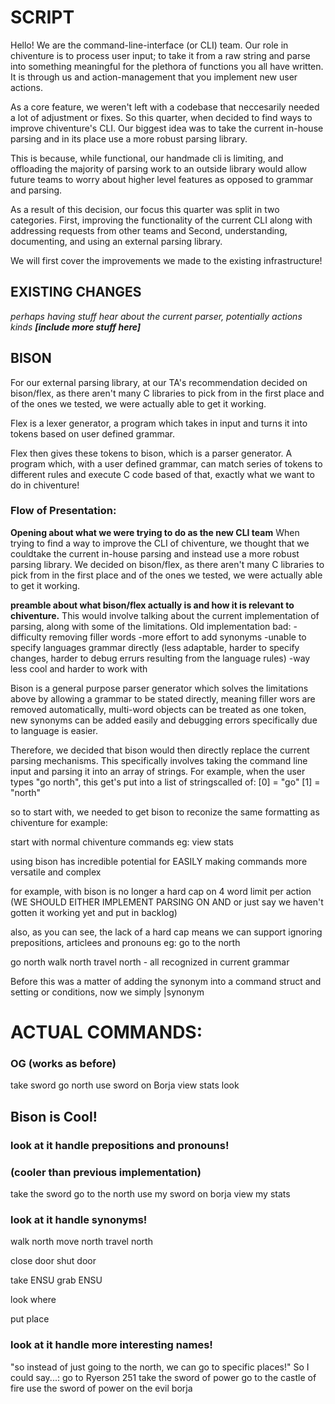 # SCRIPT
Hello! We are the command-line-interface (or CLI) team. 
Our role in chiventure is to process user input; to take it from a raw string and parse into something meaningful for the plethora of functions you all have written.
It is through us and action-management that you implement new user actions.

As a core feature, we weren't left with a codebase that neccesarily needed a lot of adjustment or fixes. 
So this quarter, when decided to find ways to improve chiventure's CLI. 
Our biggest idea was to take the current in-house parsing and in its place use a more robust parsing library.

This is because, while functional, our handmade cli is limiting, and offloading the majority of parsing work to an outside library would allow future teams to worry about higher level features as opposed to grammar and parsing.

As a result of this decision, our focus this quarter was split in two categories.
First, improving the functionality of the current CLI along with addressing requests from other teams
and Second, understanding, documenting, and using an external parsing library.

We will first cover the improvements we made to the existing infrastructure!

## EXISTING CHANGES
*perhaps having stuff hear about the current parser, potentially actions kinds*
***[include more stuff here]***


## BISON
For our external parsing library, at our TA's recommendation decided on bison/flex, as there aren't many C libraries to pick from in the first place and of the ones we tested, we were actually able to get it working.

Flex is a lexer generator, a program which takes in input and turns it into tokens based on user defined grammar. 

Flex then gives these tokens to bison, which is a parser generator.
A program which, with a user defined grammar, can match series of tokens to different rules and execute C code based of that, exactly what we want to do in chiventure!




### Flow of Presentation:
**Opening about what we were trying to do as the new CLI team**
When trying to find a way to improve the CLI of chiventure, we thought that we couldtake the current in-house parsing and instead use a more robust parsing library.
We decided on bison/flex, as there aren't many C libraries to pick from in the first place and of the ones we tested, we were actually able to get it working.




**preamble about what bison/flex actually is and how it is relevant to chiventure.**
This would involve talking about the current implementation of parsing, along with some of the limitations.
Old implementation bad:
-difficulty removing filler words
-more effort to add synonyms
-unable to specify languages grammar directly
 (less adaptable, harder to specify changes, 
 harder to debug errurs resulting from the language
 rules)
-way less cool and harder to work with



Bison is a general purpose parser generator which solves the limitations above by allowing a grammar to be stated directly, meaning filler wors are removed automatically, multi-word objects can be treated as one token, new synonyms can be added easily and debugging errors specifically due to language is easier. 

Therefore, we decided that bison would then directly replace the current parsing mechanisms. This specifically involves taking the command line input and parsing it into an array of strings.
For example, when the user types "go north", this get's put into a list of stringscalled of:
[0] = "go"
[1] = "north"

so to start with, we needed to get bison to reconize the same formatting as chiventure
for example:

start with normal chiventure commands
eg: view stats

using bison has incredible potential for EASILY making commands more versatile and complex

for example, with bison is no longer a hard cap on 4 word limit per action
(WE SHOULD EITHER IMPLEMENT PARSING ON AND or just say we haven't gotten it working yet and put in backlog)

also, as you can see, the lack of a hard cap means we can support ignoring prepositions, articlees and pronouns
eg: go to the north

go north
walk north
travel north - all recognized in current grammar

Before this was a matter of adding the synonym into a
command struct and setting or conditions, now we simply
|synonym


# ACTUAL COMMANDS:
### OG (works as before)
take sword
go north
use sword on Borja
view stats
look

## Bison is Cool! 
### look at it handle prepositions and pronouns!
### (cooler than previous implementation)
take the sword
go to the north
use my sword on borja
view my stats
### look at it handle synonyms!
walk north
move north
travel north

close door 
shut door

take ENSU 
grab ENSU

look 
where

put 
place


### look at it handle more interesting names!
"so instead of just going to the north, we can go to specific places!"
So I could say...:
go to Ryerson 251
take the sword of power
go to the castle of fire
use the sword of power on the evil borja


